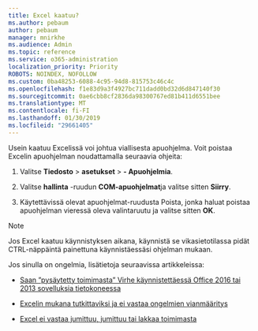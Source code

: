 ```yaml
---
title: Excel kaatuu?
ms.author: pebaum
author: pebaum
manager: mnirkhe
ms.audience: Admin
ms.topic: reference
ms.service: o365-administration
localization_priority: Priority
ROBOTS: NOINDEX, NOFOLLOW
ms.custom: 0ba48253-6088-4c95-94d8-815753c46c4c
ms.openlocfilehash: f1e83d9a3f4927bc711dadd0bd32d6d847140f30
ms.sourcegitcommit: 0ae6cbb8cf2836da98300767ed81b411d6551bee
ms.translationtype: MT
ms.contentlocale: fi-FI
ms.lasthandoff: 01/30/2019
ms.locfileid: "29661405"
---
```

Usein kaatuu Excelissä voi johtua viallisesta apuohjelma. Voit poistaa Excelin apuohjelman noudattamalla seuraavia ohjeita:
  
1. Valitse **Tiedosto** \> **asetukset** \> **- Apuohjelmia**.
    
2. Valitse **hallinta** -ruudun **COM-apuohjelmat**ja valitse sitten **Siirry**.
    
3. Käytettävissä olevat apuohjelmat-ruudusta Poista, jonka haluat poistaa apuohjelman vieressä oleva valintaruutu ja valitse sitten **OK**.
    
> [!NOTE]
> Jos Excel kaatuu käynnistyksen aikana, käynnistä se vikasietotilassa pidät CTRL-näppäintä painettuna käynnistäessäsi ohjelman mukaan. 
  
Jos sinulla on ongelmia, lisätietoja seuraavissa artikkeleissa:
  
- [Saan ”pysäytetty toimimasta” Virhe käynnistettäessä Office 2016 tai 2013 sovelluksia tietokoneessa](https://support.office.com/article/52bd7985-4e99-4a35-84c8-2d9b8301a2fa.aspx)
    
- [Excelin mukana tutkittaviksi ja ei vastaa ongelmien vianmääritys](https://support.microsoft.com/help/2758592/how-to-troubleshoot-crashing-and-not-responding-issues-with-excel)
    
- [Excel ei vastaa jumittuu, jumittuu tai lakkaa toimimasta](https://support.office.com/article/37e7d3c9-9e84-40bf-a805-4ca6853a1ff4.aspx)
    
